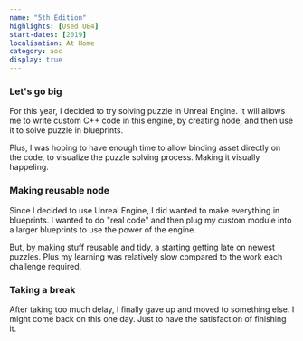 ```yaml
---
name: "5th Edition"
highlights: [Used UE4]
start-dates: [2019]
localisation: At Home
category: aoc
display: true
---
```

<!---
Gregoire Boiron <gregoire.boiron@gmail.com>
Copyright (c) 2018-2021 Gregoire Boiron  All Rights Reserved.
--->

### Let's go big
For this year, I decided to try solving puzzle in Unreal Engine.
It will allows me to write custom C++ code in this engine, by creating node, and then use it to solve puzzle in blueprints.

Plus, I was hoping to have enough time to allow binding asset directly on the code, to visualize the puzzle solving process. Making it visually happeling.

### Making reusable node
Since I decided to use Unreal Engine, I did wanted to make everything in blueprints.
I wanted to do "real code" and then plug my custom module into a larger blueprints to use the power of the engine.

But, by making stuff reusable and tidy, a starting getting late on newest puzzles. Plus my learning was relatively slow compared to the work each challenge required.

### Taking a break
After taking too much delay, I finally gave up and moved to something else.
I might come back on this one day. Just to have the satisfaction of finishing it.